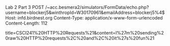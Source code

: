 Lab 2 Part 3
POST /~acc.besmera2/simulators/FormData/echo.php?username=blockerj5&winthropId=W30170961&emailAddress=blockerj5%4$
Host: infd.birdnest.org
Content-Type: application/x-www-form-urlencoded
Content-Length: 112

title=CSCI241%20HTTP%20Requests%21&content=I%27m%20sending%20raw%20HTTP%20requests%2C%20and%2C%20it%27s%20fun%21

